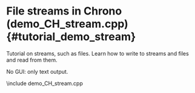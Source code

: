 File streams in Chrono (demo_CH_stream.cpp) {#tutorial_demo_stream}
==========================

Tutorial on streams, such as files. Learn how to 
write to streams and files and read from them.

No GUI: only text output. 

\include demo_CH_stream.cpp
